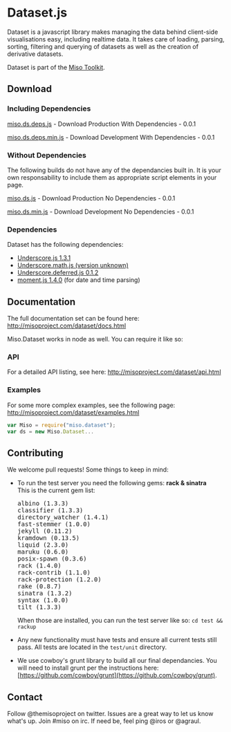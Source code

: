 # Dataset.js

Dataset is a javascript library makes managing the data behind client-side visualisations easy, including realtime data. It takes care of loading, parsing, sorting, filtering and querying of datasets as well as the creation of derivative datasets.

Dataset is part of the [Miso Toolkit](http://misoproject.com).

## Download 

### Including Dependencies

[miso.ds.deps.js](https://github.com/misoproject/dataset/tree/master/dist/miso.ds.deps.js) - Download Production With Dependencies - 0.0.1

[miso.ds.deps.min.js](https://github.com/misoproject/dataset/tree/master/dist/) - Download Development With Dependencies - 0.0.1

### Without Dependencies

The following builds do not have any of the dependancies built in. It is your own responsability to include them as appropriate script elements in your page.

[miso.ds.js](https://github.com/misoproject/dataset/tree/master/dist/miso.ds.js) - Download Production No Dependencies - 0.0.1

[miso.ds.min.js](https://github.com/misoproject/dataset/tree/master/dist/) - Download Development No Dependencies - 0.0.1

### Dependencies

Dataset has the following dependencies:

* [Underscore.js 1.3.1](http://underscorejs.org/)
* [Underscore.math.js (version unknown)](https://github.com/syntagmatic/underscore.math) 
* [Underscore.deferred.js 0.1.2](https://github.com/wookiehangover/underscore.Deferred)
* [moment.js 1.4.0](http://momentjs.com/) (for date and time parsing)

## Documentation

The full documentation set can be found here:
http://misoproject.com/dataset/docs.html

Miso.Dataset works in node as well. You can require it like so:


### API

For a detailed API listing, see here:
http://misoproject.com/dataset/api.html

### Examples

For some more complex examples, see the following page:
http://misoproject.com/dataset/examples.html

```javascript
var Miso = require("miso.dataset");
var ds = new Miso.Dataset...
```

## Contributing

We welcome pull requests! Some things to keep in mind:

* To run the test server you need the following gems: <b>rack & sinatra</b>
  <br />This is the current gem list:
  <pre>
  albino (1.3.3)
  classifier (1.3.3)
  directory_watcher (1.4.1)
  fast-stemmer (1.0.0)
  jekyll (0.11.2)
  kramdown (0.13.5)
  liquid (2.3.0)
  maruku (0.6.0)
  posix-spawn (0.3.6)
  rack (1.4.0)
  rack-contrib (1.1.0)
  rack-protection (1.2.0)
  rake (0.8.7)
  sinatra (1.3.2)
  syntax (1.0.0)
  tilt (1.3.3)
  </pre>
  
  When those are installed, you can run the test server like so:
  ```cd test && rackup ```
  
* Any new functionality must have tests and ensure all current tests still pass. All tests are located in the ```test/unit``` directory.
* We use cowboy's grunt library to build all our final dependancies. You will need to install grunt per the instructions here: [https://github.com/cowboy/grunt](https://github.com/cowboy/grunt).

## Contact

Follow @themisoproject on twitter.
Issues are a great way to let us know what's up.
Join #miso on irc.
If need be, feel ping @iros or @agraul.
